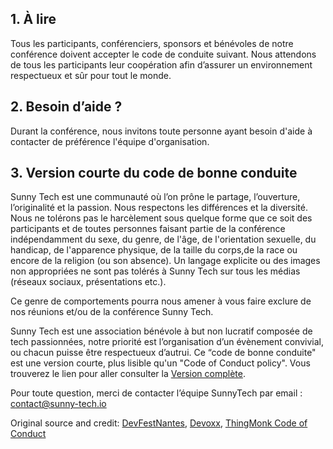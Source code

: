 ## 1. À lire
Tous les participants, conférenciers, sponsors et bénévoles de notre conférence doivent accepter le code de conduite suivant. Nous attendons de tous les participants leur coopération afin d’assurer un environnement respectueux et sûr pour tout le monde.
 
## 2. Besoin d’aide ?

Durant la conférence, nous invitons toute personne ayant besoin d'aide à contacter de préférence l'équipe d'organisation.
 
## 3. Version courte du code de bonne conduite

Sunny Tech est une communauté où l’on prône le partage, l’ouverture, l’originalité et la passion. Nous respectons les différences et la diversité.
Nous ne tolérons pas le harcèlement sous quelque forme que ce soit des participants et de toutes personnes faisant partie de la conférence indépendamment du sexe, du genre, de l'âge, de  l'orientation sexuelle, du handicap, de l'apparence physique, de la taille du corps,de la race ou encore de la religion (ou son absence).
Un langage explicite ou des images non appropriées ne sont pas tolérés à Sunny Tech sur tous les médias (réseaux sociaux, présentations etc.).
 
Ce genre de comportements pourra nous amener à vous faire exclure de nos réunions et/ou de la conférence Sunny Tech.
 
Sunny Tech est une association bénévole à but non lucratif composée de tech passionnées, notre priorité est l’organisation d’un évènement convivial, ou chacun puisse être respectueux d’autrui. 
Ce “code de bonne conduite" est une version courte, plus lisible qu'un "Code of Conduct policy". Vous trouverez le lien pour aller consulter la [Version complète](http://meta.wikimedia.org/wiki/Don%27t_be_a_dick).

Pour toute question, merci de contacter l’équipe SunnyTech par email : [contact@sunny-tech.io](mailto:contact@sunny-tech.io)

Original source and credit: [DevFestNantes](https://devfest2015.gdgnantes.com/cod), [Devoxx](https://www.devoxx.fr/code-of-conduct), [ThingMonk Code of Conduct](http://thingmonk.com/coc.html)
